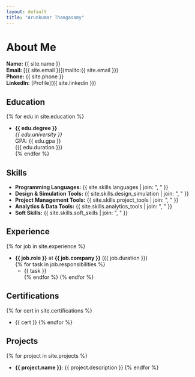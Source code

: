 ```yaml
---
layout: default
title: "Arunkumar Thangasamy"
---
```


# About Me  
**Name:** {{ site.name }}  
**Email:** [{{ site.email }}](mailto:{{ site.email }})  
**Phone:** {{ site.phone }}  
**LinkedIn:** [Profile]({{ site.linkedin }})  

## Education  
{% for edu in site.education %}
- **{{ edu.degree }}**  
  *{{ edu.university }}*  
  GPA: {{ edu.gpa }}  
  ({{ edu.duration }})  
{% endfor %}

## Skills  
- **Programming Languages:** {{ site.skills.languages | join: ", " }}  
- **Design & Simulation Tools:** {{ site.skills.design_simulation | join: ", " }}  
- **Project Management Tools:** {{ site.skills.project_tools | join: ", " }}  
- **Analytics & Data Tools:** {{ site.skills.analytics_tools | join: ", " }}  
- **Soft Skills:** {{ site.skills.soft_skills | join: ", " }}  

## Experience  
{% for job in site.experience %}
- **{{ job.role }}** at **{{ job.company }}** ({{ job.duration }})  
  {% for task in job.responsibilities %}
  - {{ task }}  
  {% endfor %}
{% endfor %}

## Certifications  
{% for cert in site.certifications %}
- {{ cert }}
{% endfor %}

## Projects  
{% for project in site.projects %}
- **{{ project.name }}**: {{ project.description }}
{% endfor %}
